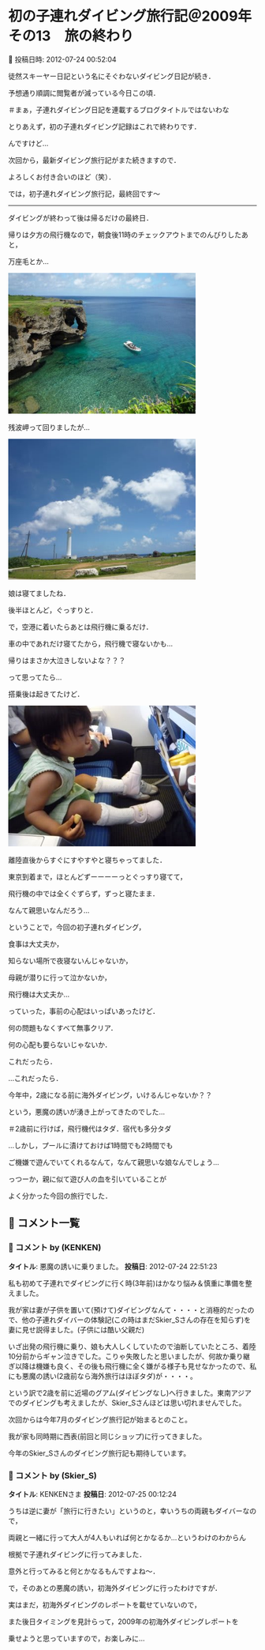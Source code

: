 # 初の子連れダイビング旅行記＠2009年　その13　旅の終わり

📅 投稿日時: 2012-07-24 00:52:04

徒然スキーヤー日記という名にそぐわないダイビング日記が続き．


予想通り順調に閲覧者が減っている今日この頃．


＃まぁ，子連れダイビング日記を連載するブログタイトルではないわな





とりあえず，初の子連れダイビング記録はこれで終わりです．


んですけど…


次回から，最新ダイビング旅行記がまた続きますので．


よろしくお付き合いのほど（笑）．





では，初子連れダイビング旅行記，最終回です～


----


ダイビングが終わって後は帰るだけの最終日．





帰りは夕方の飛行機なので，朝食後11時のチェックアウトまでのんびりしたあと，





万座毛とか…




![baf38ff15322c8c12efe385108d0c999.jpg](images/baf38ff15322c8c12efe385108d0c999.jpg)




残波岬って回りましたが…




![d71243a8424d54394583224bd50fe025.jpg](images/d71243a8424d54394583224bd50fe025.jpg)




娘は寝てましたね．


後半ほとんど，ぐっすりと．





で，空港に着いたらあとは飛行機に乗るだけ．


車の中であれだけ寝てたから，飛行機で寝ないかも…


帰りはまさか大泣きしないよな？？？





って思ってたら…


搭乗後は起きてたけど．




![0997f91f93da451825d7ed86fe129d85.jpg](images/0997f91f93da451825d7ed86fe129d85.jpg)




離陸直後からすぐにすやすやと寝ちゃってました．


東京到着まで，ほとんどずーーーーっとぐっすり寝てて，


飛行機の中では全くぐずらず，ずっと寝たまま．





なんて親思いなんだろう…





ということで，今回の初子連れダイビング，


食事は大丈夫か，


知らない場所で夜寝ないんじゃないか，


母親が潜りに行って泣かないか，


飛行機は大丈夫か…


っていった，事前の心配はいっぱいあったけど．


何の問題もなくすべて無事クリア．


何の心配も要らないじゃないか．





これだったら．　　　　　　　　　　


…これだったら．


今年中，2歳になる前に海外ダイビング，いけるんじゃないか？？


という，悪魔の誘いが湧き上がってきたのでした…


＃2歳前に行けば，飛行機代はタダ．宿代も多分タダ





…しかし，プールに漬けておけば1時間でも2時間でも


ご機嫌で遊んでいてくれるなんて，なんて親思いな娘なんでしょう…


っつーか，親に似て遊び人の血を引いていることが


よく分かった今回の旅行でした．

## 💬 コメント一覧

### 💬 コメント by (KENKEN)
**タイトル**: 悪魔の誘いに乗りました。
**投稿日**: 2012-07-24 22:51:23

私も初めて子連れでダイビングに行く時(3年前)はかなり悩み＆慎重に準備を整えました。



我が家は妻が子供を置いて(預けて)ダイビングなんて・・・・と消極的だったので、他の子連れダイバーの体験記(この時はまだSkier_Sさんの存在を知らず)を妻に見せ説得ました。(子供には酷い父親だ)



いざ出発の飛行機に乗り、娘も大人しくしていたので油断していたところ、着陸10分前からギャン泣きでした。こりゃ失敗したと思いましたが、何故か乗り継ぎ以降は機嫌も良く、その後も飛行機に全く嫌がる様子も見せなかったので、私にも悪魔の誘い(2歳前なら海外旅行はほぼタダ)が・・・・。



という訳で2歳を前に近場のグアム(ダイビングなし)へ行きました。東南アジアでのダイビングも考えましたが、Skier_Sさんほどは思い切れませんでした。



次回からは今年7月のダイビング旅行記が始まるとのこと。

我が家も同時期に西表(前回と同じショップ)に行ってきました。

今年のSkier_Sさんのダイビング旅行記も期待しています。

### 💬 コメント by (Skier_S)
**タイトル**: KENKENさま
**投稿日**: 2012-07-25 00:12:24

うちは逆に妻が「旅行に行きたい」というのと，幸いうちの両親もダイバーなので，

両親と一緒に行って大人が4人もいれば何とかなるか…というわけのわからん

根拠で子連れダイビングに行ってみました．



意外と行ってみると何とかなるもんですよね～．

で，そのあとの悪魔の誘い，初海外ダイビングに行ったわけですが．

実はまだ，初海外ダイビングのレポートを載せていないので，

また後日タイミングを見計らって，2009年の初海外ダイビングレポートを

乗せようと思っていますので，お楽しみに…

